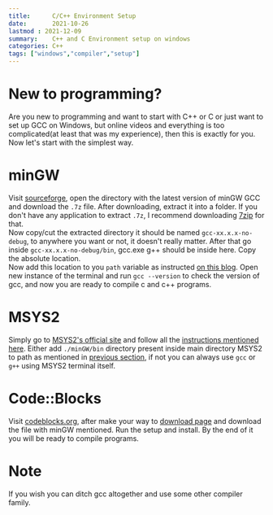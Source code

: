 ```yaml
---
title:      C/C++ Environment Setup
date:       2021-10-26
lastmod : 2021-12-09
summary:    C++ and C Environment setup on windows
categories: C++
tags: ["windows","compiler","setup"]
---
```


# New to programming?

Are you new to programming and want to start with C++ or C or just want to set up GCC on Windows, but online videos and everything is too complicated(at least that was my experience), then this is exactly for you. \
Now let's start with the simplest way.

# minGW

Visit [sourceforge][1], open the directory with the latest version of minGW GCC and download the `.7z` file. After downloading, extract it into a folder. If you don't have any application to extract `.7z`, I recommend downloading [7zip][2] for that. \
Now copy/cut the extracted directory it should be named `gcc-xx.x.x-no-debug`, to anywhere you want or not, it doesn't really matter. After that go inside `gcc-xx.x.x-no-debug/bin`, gcc.exe g++ should be inside here. Copy the absolute location.\
Now add this location to you `path` variable as instructed [on this blog][3]. Open new instance of the terminal and run `gcc --version` to check the version of gcc, and now you are ready to compile c and c++ programs.

# MSYS2
Simply go to [MSYS2's official site][4] and follow all the [instructions mentioned here][5]. Either add `./minGW/bin` directory present inside main directory MSYS2 to path as mentioned in [previous section][6], if not you can always use `gcc` or `g++` using MSYS2 terminal itself.

# Code::Blocks
Visit [codeblocks.org][7], after make your way to [download page][8] and download the file with minGW mentioned. Run the setup and install. By the end of it you will be ready to compile programs.

# Note
If you wish you can ditch gcc altogether and use some other compiler family.


[1]: https://sourceforge.net/projects/gcc-win64/files/
[2]: https://www.7-zip.org/download.html
[3]: https://www.architectryan.com/2018/03/17/add-to-the-path-on-windows-10/
[4]: https://www.msys2.org
[5]: https://www.msys2.org/#installation
[6]: #mingw
[7]: https://www.codeblocks.org
[8]: https://www.codeblocks.org/downloads/binaries/
